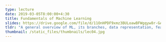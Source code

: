 ```yaml
---
type: lecture
date: 2019-03-05T8:00:00+4:30
title: Fundamentals of Machine Learning
slides: https://drive.google.com/file/d/11OnHPDF9xmz3BULoawBFWgqyw8r-GAE_/view?usp=sharing
tldr: "A general overview of ML, its branches, data representation, feature engineering, overfitting and regularization."
thumbnail: /static_files/thumbnails/lec04.jpg
---
```

